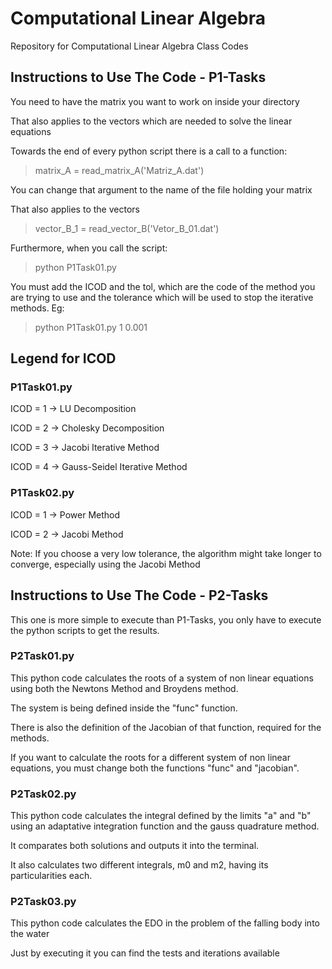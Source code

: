 # Computational Linear Algebra
Repository for Computational Linear Algebra Class Codes

## Instructions to Use The Code - P1-Tasks

You need to have the matrix you want to work on inside your directory

That also applies to the vectors which are needed to solve the linear equations

Towards the end of every python script there is a call to a function:

> matrix_A = read_matrix_A('Matriz_A.dat')

You can change that argument to the name of the file holding your matrix

That also applies to the vectors

> vector_B_1 = read_vector_B('Vetor_B_01.dat')

Furthermore, when you call the script:

> python P1Task01.py

You must add the ICOD and the tol, which are the code of the method you are trying to use and the tolerance which will be used to stop the iterative methods. Eg:

> python P1Task01.py 1 0.001

## Legend for ICOD
### P1Task01.py
ICOD = 1 -> LU Decomposition

ICOD = 2 -> Cholesky Decomposition

ICOD = 3 -> Jacobi Iterative Method

ICOD = 4 -> Gauss-Seidel Iterative Method

### P1Task02.py
ICOD = 1 -> Power Method

ICOD = 2 -> Jacobi Method

Note: If you choose a very low tolerance, the algorithm might take longer to converge, especially using the Jacobi Method

## Instructions to Use The Code - P2-Tasks

This one is more simple to execute than P1-Tasks, you only have to execute the python scripts to get the results.

### P2Task01.py

This python code calculates the roots of a system of non linear equations using both the Newtons Method and Broydens method. 

The system is being defined inside the "func" function. 

There is also the definition of the Jacobian of that function, required for the methods.

If you want to calculate the roots for a different system of non linear equations, you must change both the functions "func" and "jacobian".

### P2Task02.py

This python code calculates the integral defined by the limits "a" and "b" using an adaptative integration function and the gauss quadrature method. 

It comparates both solutions and outputs it into the terminal.

It also calculates two different integrals, m0 and m2, having its particularities each.

### P2Task03.py

This python code calculates the EDO in the problem of the falling body into the water

Just by executing it you can find the tests and iterations available
